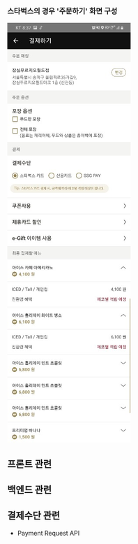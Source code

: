 ### 스타벅스의 경우 '주문하기' 화면 구성

![Alt text](pictures/starbucks_order.jpeg?raw=true "Title")

## 프론트 관련

## 백엔드 관련

## 결제수단 관련
- Payment Request API

